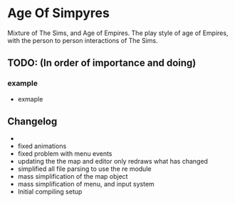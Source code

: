 Age Of Simpyres
==========

Mixture of The Sims, and Age of Empires. The play style of age of Empires, with the person to person interactions of The Sims.

## TODO: (In order of importance and doing)
### example
 - exmaple



## Changelog
 - 
 - fixed animations
 - fixed problem with menu events
 - updating the the map and editor only redraws what has changed
 - simplified all file parsing to use the re module
 - mass simplification of the map object
 - mass simplification of menu, and input system
 - Initial compiling setup
